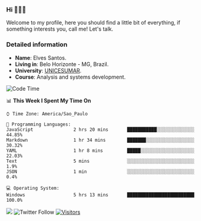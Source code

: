 


### Hi 🙋🏽‍♂️

Welcome to my profile, here you should find a little bit of everything, if something interests you, call me! Let's talk.

### Detailed information

* **Name**: Elves Santos.
* **Living in**: Belo Horizonte - MG, Brazil.
* **University**: [UNICESUMAR](https://venhaparaunicesumar.com.br/pos-graduacao).
* **Course**: Analysis and systems development.

<!--START_SECTION:waka-->
![Code Time](http://img.shields.io/badge/Code%20Time-0%20secs-blue)

📊 **This Week I Spent My Time On** 

```text
⌚︎ Time Zone: America/Sao_Paulo

💬 Programming Languages: 
JavaScript               2 hrs 20 mins       ███████████░░░░░░░░░░░░░░   44.85% 
Markdown                 1 hr 34 mins        ███████░░░░░░░░░░░░░░░░░░   30.32% 
YAML                     1 hr 8 mins         █████░░░░░░░░░░░░░░░░░░░░   22.03% 
Text                     5 mins              ░░░░░░░░░░░░░░░░░░░░░░░░░   1.9% 
JSON                     1 min               ░░░░░░░░░░░░░░░░░░░░░░░░░   0.4%

💻 Operating System: 
Windows                  5 hrs 13 mins       █████████████████████████   100.0%

```


<!--END_SECTION:waka-->


<a href="https://www.linkedin.com/in/e1vescmd/"  target="_blank"><img src="https://img.shields.io/badge/-LinkedIn-%230077B5?style=for-the-badge&logo=linkedin&logoColor=white" target="_blank"></a>
![Twitter Follow](https://img.shields.io/twitter/follow/e1vescmd?color=00aced&label=Twitter&style=for-the-badge)
[![Visitors](https://api.visitorbadge.io/api/visitors?path=https%3A%2F%2Fgithub.com%2Fe1vescmd&labelColor=%23697689&countColor=%23d9e3f0)](https://visitorbadge.io/status?path=https%3A%2F%2Fgithub.com%2Fe1vescmd)
